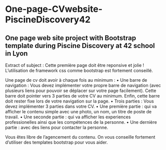 # One-page-CVwebsite-PiscineDiscovery42
One page web site project with Bootstrap template during Piscine Discovery at 42 school in Lyon
-------------------------------------------------------------------------------------------------
Extract of subject :
Cette première page doit être reponsive et jolie !
L’utilisation de framework css comme bootstrap est fortement conseillé.

Une page de cv doit avoir à chaque fois au minimum :
• Une barre de navigation : Vous devez implémenter votre propre barre de navigation
(avec plusieurs liens pour pouvoir se déplacer sur votre page facilement).
Cette barre doit pointer vers 3 parties de votre CV au minimum. Enfin, cette barre
doit rester fixe lors de votre navigation sur la page.
• Trois parties : Vous devez implémenter 3 parties dans votre CV.
• Une première partie : qui va afficher le contenu simple avec une photo, un nom,
un titre de poste de travail.
• Une seconde partie : qui va afficher les experiences professionelles ainsi que les
compétences de la personne.
• Une dernière partie : avec des liens pour contacter la personne.

Vous êtes libre de l’agencement du contenu. On vous conseille fortement d’utiliser des
templates bootstrap pour vous aider. 
